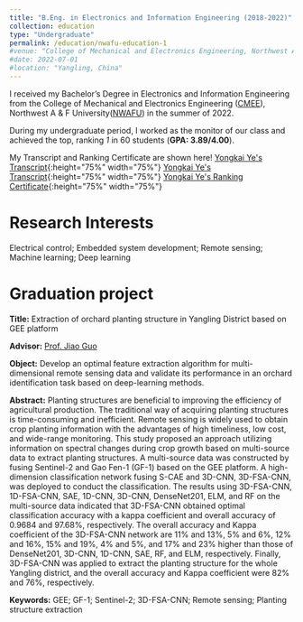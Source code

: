 ```yaml
---
title: "B.Eng. in Electronics and Information Engineering (2018-2022)"
collection: education
type: "Undergraduate"
permalink: /education/nwafu-education-1
#venue: "College of Mechanical and Electronics Engineering, Northwest A & F University"
#date: 2022-07-01
#location: "Yangling, China"
---
```

I received my Bachelor’s Degree in Electronics and Information Engineering from the College of Mechanical and Electronics Engineering ([CMEE](https://cmee.nwafu.edu.cn/)), Northwest A & F University([NWAFU](https://www.nwafu.edu.cn/)) in the summer of 2022. 

During my undergraduate period, I worked as the monitor of our class and achieved the top, ranking *1* in 60 students (**GPA: 3.89/4.00**).

My Transcript and Ranking Certificate are shown here!
[Yongkai Ye's Transcript](../images/UndergraduateTranscriptEnglish1.jpg){:height="75%" width="75%"}
[Yongkai Ye's Transcript](../images/UndergraduateTranscriptEnglish2.jpg){:height="75%" width="75%"}
[Yongkai Ye's Ranking Certificate](../images/RankingCertificate1.png){:height="75%" width="75%"}

Research Interests
======
Electrical control; Embedded system development; Remote sensing; Machine learning; Deep learning

Graduation project
======
**Title:** Extraction of orchard planting structure in Yangling District based on GEE platform

**Advisor:** [Prof. Jiao Guo](https://cmee.nwsuaf.edu.cn/szdw/gjzcry/318451.htm)

**Object:** Develop an optimal feature extraction algorithm for multi-dimensional remote sensing data and validate its performance in an orchard identification task based on deep-learning methods.

**Abstract:** Planting structures are beneficial to improving  the efficiency of agricultural production. The traditional way of acquiring planting structures is time-consuming and inefficient. Remote sensing is widely used to obtain crop planting information with the advantages of high timeliness, low cost, and wide-range monitoring. This study proposed an approach utilizing information on spectral changes during crop growth based on multi-source data to extract planting structures. A multi-source data was constructed by fusing Sentinel-2 and Gao Fen-1 (GF-1) based on the GEE platform. A high-dimension classification network fusing S-CAE and 3D-CNN, 3D-FSA-CNN, was deployed to conduct the classification. The results using 3D-FSA-CNN, 1D-FSA-CNN, SAE, 1D-CNN, 3D-CNN, DenseNet201, ELM, and RF on the multi-source data indicated that 3D-FSA-CNN obtained optimal classification accuracy with a kappa coefficient and overall accuracy of 0.9684 and 97.68%, respectively. The overall accuracy and Kappa coefficient of the 3D-FSA-CNN network are 11% and 13%, 5% and 6%, 12% and 16%, 15% and 19%, 4% and 5%, and 17% and 23% higher than those of DenseNet201, 3D-CNN, 1D-CNN, SAE, RF, and ELM, respectively. Finally, 3D-FSA-CNN was applied to extract the planting structure for the whole Yangling district, and the overall accuracy and Kappa coefficient were 82% and 76%, respectively.

**Keywords:** GEE; GF-1; Sentinel-2; 3D-FSA-CNN; Remote sensing; Planting structure extraction

